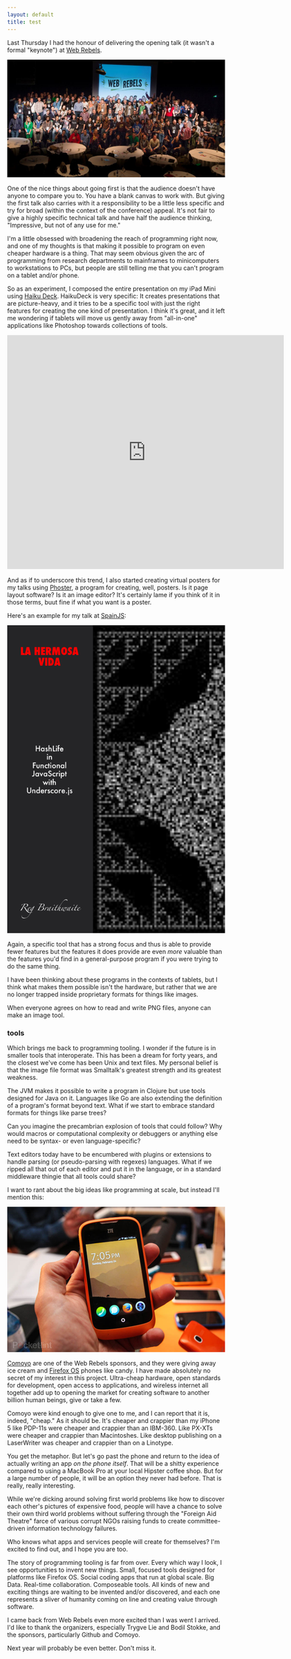 ```yaml
---
layout: default
title: test
---
```


Last Thursday I had the honour of delivering the opening talk (it wasn't a formal "keynote") at [Web Rebels](http://webrebels.org).

![Web rebels 2013](/assets/images/web_rebels.jpg)

One of the nice things about going first is that the audience doesn't have anyone to compare you to. You have a blank canvas to work with. But giving the first talk also carries with it a responsibility to be a little less specific and try for broad (within the context of the conference) appeal. It's not fair to give a highly specific technical talk and have half the audience thinking, "Impressive, but not of any use for me."

I'm a little obsessed with broadening the reach of programming right now, and one of my thoughts is that making it possible to program on even cheaper hardware is a thing. That may seem obvious given the arc of programming from research departments to mainframes to minicomputers to workstations to PCs, but people are still telling me that you can't program on a tablet and/or phone.

So as an experiment, I composed the entire presentation on my iPad Mini using [Haiku Deck](http://haikudeck.com). HaikuDeck is very specific: It creates presentations that are picture-heavy, and it tries to be a specific tool with just the right features for creating the one kind of presentation. I think it's great, and it left me wondering if tablets will move us gently away from "all-in-one" applications like Photoshop towards collections of tools.

<iframe src="http://www.haikudeck.com/e/pjz03GUWZb" width="640" height="541" frameborder="0" marginheight="0" marginwidth="0"></iframe>

And as if to underscore this trend, I also started creating virtual posters for my talks using [Phoster](http://phoster.bucketlabs.net), a program for creating, well, posters. Is it page layout software? Is it an image editor? It's certainly lame if you think of it in those terms, buut fine if what you want is a poster.

Here's an example for my talk at [SpainJS](http://spainjs.org):

![La Hermosa Vida](/assets/images/LaHermosaVida.png)

Again, a specific tool that has a strong focus and thus is able to provide fewer features but the features it does provide are even *more* valuable than the features you'd find in a general-purpose program if you were trying to do the same thing.

I have been thinking about these programs in the contexts of tablets, but I think what makes them possible isn't the hardware, but rather that we are no longer trapped inside proprietary formats for things like images.

When everyone agrees on how to read and write PNG files, anyone can make an image tool.

### tools

Which brings me back to programming tooling. I wonder if the future is in smaller tools that interoperate. This has been a dream for forty years, and the closest we've come has been Unix and text files. My personal belief is that the image file format was Smalltalk's greatest strength and its greatest weakness.

The JVM makes it possible to write a program in Clojure but use tools designed for Java on it. Languages like Go are also extending the definition of a program's format beyond text. What if we start to embrace standard formats for things like parse trees?

Can you imagine the precambrian explosion of tools that could follow? Why would macros or computational complexity or debuggers or anything else need to be syntax- or even language-specific?

Text editors today have to be encumbered with plugins or extensions to handle parsing (or pseudo-parsing with regexes) languages. What if we ripped all that out of each editor and put it in the language, or in a standard middleware thingie that all tools could share?

I want to rant about the big ideas like programming at scale, but instead I'll mention this:

![Firefox OS Phone](/assets/images/firefox-os-phone.jpg)

[Comoyo](http://www.comoyo.com/no) are one of the Web Rebels sponsors, and they were giving away ice cream and [Firefox OS](https://en.wikipedia.org/wiki/Firefox_OS) phones like candy. I have made absolutely no secret of my interest in this project. Ultra-cheap hardware, open standards for development, open access to applications, and wireless internet all together add up to opening the market for creating software to another billion human beings, give or take a few.

Comoyo were kind enough to give one to me, and I can report that it is, indeed, "cheap." As it should be. It's cheaper and crappier than my iPhone 5 like PDP-11s were cheaper and crappier than an IBM-360. Like PX-XTs were cheaper and crappier than Macintoshes. Like desktop publishing on a LaserWriter was cheaper and crappier than on a Linotype.

You get the metaphor. But let's go past the phone and return to the idea of actually writing an app *on the phone itself*. That will be a shitty experience compared to using a MacBook Pro at your local Hipster coffee shop. But for a large number of people, it will be an option they never had before. That is really, really interesting.

While we're dicking around solving first world problems like how to discover each other's pictures of expensive food, people will have a chance to solve their own third world problems without suffering through the "Foreign Aid Theatre" farce of various corrupt NGOs raising funds to create committee-driven information technology failures.

Who knows what apps and services people will create for themselves? I'm excited to find out, and I hope you are too.

The story of programming tooling is far from over. Every which way I look, I see opportunities to invent new things. Small, focused tools designed for platforms like Firefox OS. Social coding apps that run at global scale. Big Data. Real-time collaboration. Composeable tools. All kinds of new and exciting things are waiting to be invented and/or discovered, and each one represents a sliver of humanity coming on line and creating value through software.

I came back from Web Rebels even more excited than I was went I arrived. I'd like to thank the organizers, especially Trygve Lie and Bodil Stokke, and the sponsors, particularly Github and Comoyo.

Next year will probably be even better. Don't miss it.